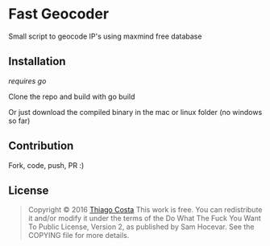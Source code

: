 # Fast Geocoder

Small script to geocode IP's using maxmind free database

## Installation

_requires go_

Clone the repo and build with
 go build

Or just download the compiled binary in the mac or linux folder (no windows so far)

## Contribution

Fork, code, push, PR :)

## License

> Copyright © 2016 [Thiago Costa](mailto:thiago@arroadie.com)
> This work is free. You can redistribute it and/or modify it under the
> terms of the Do What The Fuck You Want To Public License, Version 2,
> as published by Sam Hocevar. See the COPYING file for more details.